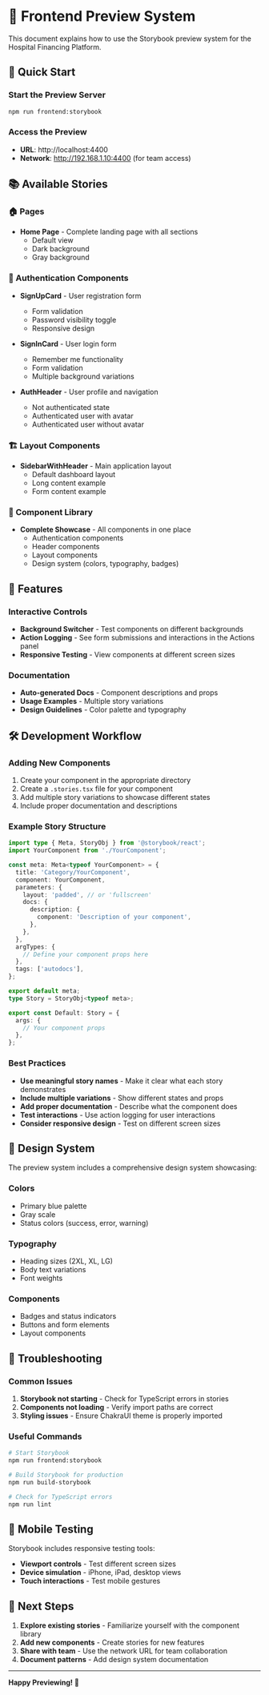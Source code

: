 # 🎨 Frontend Preview System

This document explains how to use the Storybook preview system for the Hospital Financing Platform.

## 🚀 Quick Start

### Start the Preview Server
```bash
npm run frontend:storybook
```

### Access the Preview
- **URL**: http://localhost:4400
- **Network**: http://192.168.1.10:4400 (for team access)

## 📚 Available Stories

### 🏠 Pages
- **Home Page** - Complete landing page with all sections
  - Default view
  - Dark background
  - Gray background

### 🔐 Authentication Components
- **SignUpCard** - User registration form
  - Form validation
  - Password visibility toggle
  - Responsive design

- **SignInCard** - User login form
  - Remember me functionality
  - Form validation
  - Multiple background variations

- **AuthHeader** - User profile and navigation
  - Not authenticated state
  - Authenticated user with avatar
  - Authenticated user without avatar

### 🏗️ Layout Components
- **SidebarWithHeader** - Main application layout
  - Default dashboard layout
  - Long content example
  - Form content example

### 📖 Component Library
- **Complete Showcase** - All components in one place
  - Authentication components
  - Header components
  - Layout components
  - Design system (colors, typography, badges)

## 🎯 Features

### Interactive Controls
- **Background Switcher** - Test components on different backgrounds
- **Action Logging** - See form submissions and interactions in the Actions panel
- **Responsive Testing** - View components at different screen sizes

### Documentation
- **Auto-generated Docs** - Component descriptions and props
- **Usage Examples** - Multiple story variations
- **Design Guidelines** - Color palette and typography

## 🛠️ Development Workflow

### Adding New Components
1. Create your component in the appropriate directory
2. Create a `.stories.tsx` file for your component
3. Add multiple story variations to showcase different states
4. Include proper documentation and descriptions

### Example Story Structure
```typescript
import type { Meta, StoryObj } from '@storybook/react';
import YourComponent from './YourComponent';

const meta: Meta<typeof YourComponent> = {
  title: 'Category/YourComponent',
  component: YourComponent,
  parameters: {
    layout: 'padded', // or 'fullscreen'
    docs: {
      description: {
        component: 'Description of your component',
      },
    },
  },
  argTypes: {
    // Define your component props here
  },
  tags: ['autodocs'],
};

export default meta;
type Story = StoryObj<typeof meta>;

export const Default: Story = {
  args: {
    // Your component props
  },
};
```

### Best Practices
- **Use meaningful story names** - Make it clear what each story demonstrates
- **Include multiple variations** - Show different states and props
- **Add proper documentation** - Describe what the component does
- **Test interactions** - Use action logging for user interactions
- **Consider responsive design** - Test on different screen sizes

## 🎨 Design System

The preview system includes a comprehensive design system showcasing:

### Colors
- Primary blue palette
- Gray scale
- Status colors (success, error, warning)

### Typography
- Heading sizes (2XL, XL, LG)
- Body text variations
- Font weights

### Components
- Badges and status indicators
- Buttons and form elements
- Layout components

## 🔧 Troubleshooting

### Common Issues
1. **Storybook not starting** - Check for TypeScript errors in stories
2. **Components not loading** - Verify import paths are correct
3. **Styling issues** - Ensure ChakraUI theme is properly imported

### Useful Commands
```bash
# Start Storybook
npm run frontend:storybook

# Build Storybook for production
npm run build-storybook

# Check for TypeScript errors
npm run lint
```

## 📱 Mobile Testing

Storybook includes responsive testing tools:
- **Viewport controls** - Test different screen sizes
- **Device simulation** - iPhone, iPad, desktop views
- **Touch interactions** - Test mobile gestures

## 🚀 Next Steps

1. **Explore existing stories** - Familiarize yourself with the component library
2. **Add new components** - Create stories for new features
3. **Share with team** - Use the network URL for team collaboration
4. **Document patterns** - Add design system documentation

---

**Happy Previewing! 🎉**


